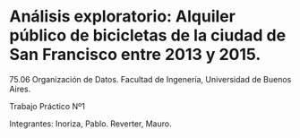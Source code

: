 # Análisis exploratorio: Alquiler público de bicicletas de la ciudad de San Francisco entre 2013 y 2015.

75.06 Organización de Datos. Facultad de Ingenería, Universidad de Buenos Aires.

Trabajo Práctico Nº1

Integrantes:
Inoriza, Pablo.
Reverter, Mauro.
